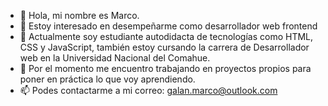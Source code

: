 - 👋 Hola, mi nombre es Marco.
- 👀 Estoy interesado en desempeñarme como desarrollador web frontend 
- 🌱 Actualmente soy estudiante autodidacta de tecnologías como HTML, CSS y JavaScript,
también estoy cursando la carrera de Desarrollador web en la Universidad Nacional del Comahue.
- 💞️ Por el momento me encuentro trabajando en proyectos propios para poner en práctica lo que voy aprendiendo.
- 📫 Podes contactarme a mi correo: galan.marco@outlook.com


